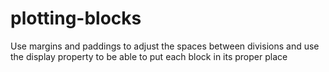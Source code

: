 # plotting-blocks
Use margins and paddings to adjust the spaces between divisions and use the display property to be able to put each block in its proper place
